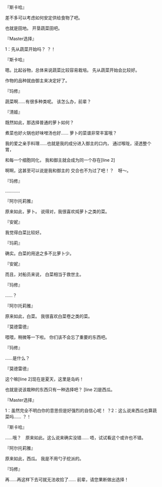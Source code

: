 『斯卡哈』

差不多可以考虑如何安定供给食物了吧。

也就是田地。
开垦蔬菜田吧。

『Master选择』

1：先从蔬菜开始吗？
？！

『斯卡哈』

嗯。比起谷物，总体来说蔬菜比较容易栽培。
先从蔬菜开始会比较好。

作物的品种就由御主来决定好了。

『玛修』

蔬菜啊……有很多种类呢。
该怎么办，前辈？

『清姬』

既然如此，那选择普通的萝卜如何？

煮菜也好火锅也好味噌汤也好……
萝卜的菜谱非常丰富哦？

我的爱之亲手料理……也就是我的成分进入御主的口内，
通过喉咙，浸透整个胃，

和每一个细胞同化，
我和御主就会成为同一个存在[line 2]

啊啊，这甚至可以说是我和御主的
交合也不为过了吧！？　呀～。

『玛修』

…………

『阿尔托莉雅』

原来如此，萝卜。
说得对，我很喜欢炖萝卜之类的菜。

『安妮』

我觉得白菜比较好。

『玛莉』

确实。白菜的用途之多不比萝卜少。

『安妮』

而且，对船员来说，
白菜相当于救世主。

『玛修』

……？

『阿尔托莉雅』

原来如此，白菜。
我很喜欢白菜卷之类的菜。

『莫德雷德』

喂喂，稍微等一下啦。
你们该不会忘了重要的东西吧。

『玛修』

……是什么？

『莫德雷德』

这个嘛[line 2]现在是夏天，这里是岛屿！

也就是说该栽种的东西只有一种选择吧？
[line 2]是西瓜。

『Master选择』

1：虽然完全不明白你的意思但是好强烈的自信心呢！
？2：这么说来西瓜也算蔬菜吗……
？！

『斯卡哈』

……哦？　原来如此。这么说来确实没错……
唔，试试看这个或许也不错。

『阿尔托莉雅』

原来如此，西瓜。
我是不用勺子挖派的。

『玛修』

再……再这样下去可就无法收拾了……
前辈，请您果断做出选择！

